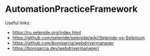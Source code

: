 # AutomationPracticeFramework

Useful links:
- https://ru.selenide.org/index.html
- https://github.com/selenide/selenide/wiki/Selenide-vs-Selenium
- https://github.com/bonigarcia/webdrivermanager
- https://bonigarcia.dev/webdrivermanager/
